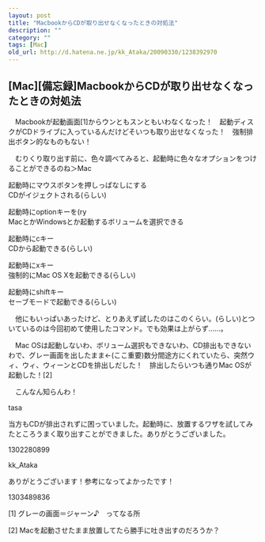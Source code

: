 ```yaml
---
layout: post
title: "MacbookからCDが取り出せなくなったときの対処法"
description: ""
category: ""
tags: [Mac]
old_url: http://d.hatena.ne.jp/kk_Ataka/20090330/1238392970
---
```


\[Mac\]\[備忘録\]MacbookからCDが取り出せなくなったときの対処法
--------------------------------------------------------------

　Macbookが起動画面[1]からウンともスンともいわなくなった！　起動ディスクがCDドライブに入っているんだけどそいつも取り出せなくなった！　強制排出ボタン的なものもない！

　むりくり取り出す前に、色々調べてみると、起動時に色々なオプションをつけることができるのね＞Mac

起動時にマウスボタンを押しっぱなしにする  
CDがイジェクトされる(らしい)

起動時にoptionキーを(ry  
MacとかWindowsとか起動するボリュームを選択できる

起動時にcキー  
CDから起動できる(らしい)

起動時にxキー  
強制的にMac OS Xを起動できる(らしい)

起動時にshiftキー  
セーブモードで起動できる(らしい)

　他にもいっぱいあったけど、とりあえず試したのはこのくらい。(らしい)とついているのは今回初めて使用したコマンド。でも効果は上がらず……。

　Mac OSは起動しないわ、ボリューム選択もできないわ、CD排出もできないわで、グレー画面を出したまま←(ここ重要)数分間途方にくれていたら、突然ウィ、ウィ、ウィーンとCDを排出しだした！　排出したらいつも通りMac OSが起動した！[2]

　こんなん知らんわ！

tasa

当方もCDが排出されずに困っていました。起動時に、放置するワザを試してみたところうまく取り出すことができました。ありがとうございました。

1302280899

kk\_Ataka

ありがとうございます！参考になってよかったです！

1303489836

[1] グレーの画面＝ジャーン♪　ってなる所

[2] Macを起動させたまま放置してたら勝手に吐き出すのだろうか？
